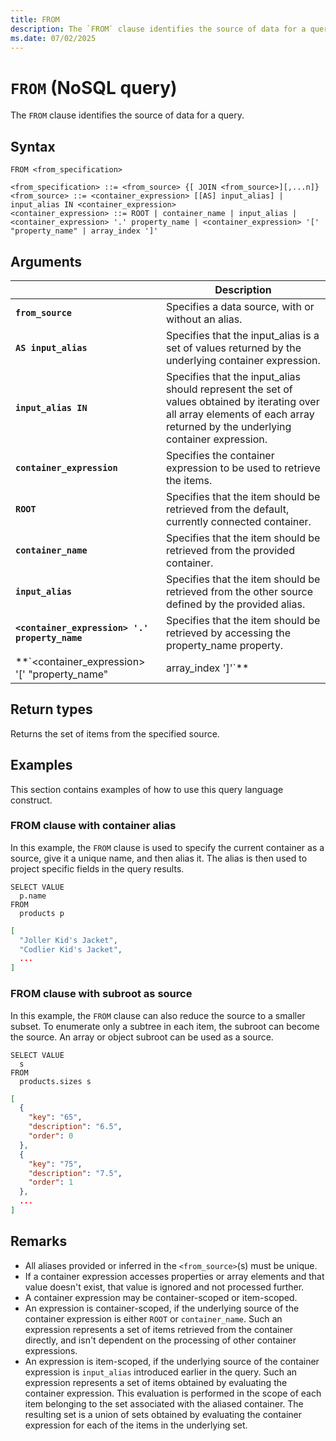 ```yaml
---
title: FROM
description: The `FROM` clause identifies the source of data for a query.
ms.date: 07/02/2025
---
```


# `FROM` (NoSQL query)

The `FROM` clause identifies the source of data for a query.

## Syntax

```nosql
FROM <from_specification>

<from_specification> ::= <from_source> {[ JOIN <from_source>][,...n]}
<from_source> ::= <container_expression> [[AS] input_alias] | input_alias IN <container_expression>
<container_expression> ::= ROOT | container_name | input_alias | <container_expression> '.' property_name | <container_expression> '[' "property_name" | array_index ']'
```

## Arguments

| | Description |
| --- | --- |
| **`from_source`** | Specifies a data source, with or without an alias. |
| **`AS input_alias`** | Specifies that the input_alias is a set of values returned by the underlying container expression. |
| **`input_alias IN`** | Specifies that the input_alias should represent the set of values obtained by iterating over all array elements of each array returned by the underlying container expression. |
| **`container_expression`** | Specifies the container expression to be used to retrieve the items. |
| **`ROOT`** | Specifies that the item should be retrieved from the default, currently connected container. |
| **`container_name`** | Specifies that the item should be retrieved from the provided container. |
| **`input_alias`** | Specifies that the item should be retrieved from the other source defined by the provided alias. |
| **`<container_expression> '.' property_name`** | Specifies that the item should be retrieved by accessing the property_name property. |
| **`<container_expression> '[' "property_name" | array_index ']'`** | Specifies that the item should be retrieved by accessing the property_name property or array_index array element for all items retrieved by specified container expression. |

## Return types

Returns the set of items from the specified source.

## Examples

This section contains examples of how to use this query language construct.

### FROM clause with container alias

In this example, the `FROM` clause is used to specify the current container as a source, give it a unique name, and then alias it. The alias is then used to project specific fields in the query results.

```nosql
SELECT VALUE 
  p.name
FROM
  products p
```

```json
[
  "Joller Kid's Jacket",
  "Codlier Kid's Jacket",
  ...
]
```

### FROM clause with subroot as source

In this example, the `FROM` clause can also reduce the source to a smaller subset. To enumerate only a subtree in each item, the subroot can become the source. An array or object subroot can be used as a source.

```nosql
SELECT VALUE
  s
FROM
  products.sizes s
```

```json
[
  {
    "key": "65",
    "description": "6.5",
    "order": 0
  },
  {
    "key": "75",
    "description": "7.5",
    "order": 1
  },
  ...
]
```

## Remarks

- All aliases provided or inferred in the `<from_source>`(s) must be unique.
- If a container expression accesses properties or array elements and that value doesn't exist, that value is ignored and not processed further.
- A container expression may be container-scoped or item-scoped.
- An expression is container-scoped, if the underlying source of the container expression is either `ROOT` or `container_name`. Such an expression represents a set of items retrieved from the container directly, and isn't dependent on the processing of other container expressions.
- An expression is item-scoped, if the underlying source of the container expression is `input_alias` introduced earlier in the query. Such an expression represents a set of items obtained by evaluating the container expression. This evaluation is performed in the scope of each item belonging to the set associated with the aliased container. The resulting set is a union of sets obtained by evaluating the container expression for each of the items in the underlying set.
